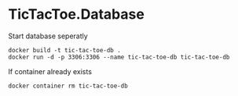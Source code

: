 # TicTacToe.Database

Start database seperatly

```
docker build -t tic-tac-toe-db .
docker run -d -p 3306:3306 --name tic-tac-toe-db tic-tac-toe-db
```

If container already exists

```
docker container rm tic-tac-toe-db
```